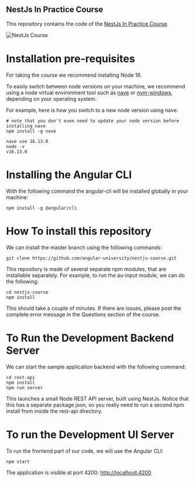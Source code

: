 
## NestJs In Practice Course

This repository contains the code of the [NestJs In Practice Course](https://angular-university.io/course/nestjs-course).

![NestJs Course](https://angular-university.s3-us-west-1.amazonaws.com/course-images/nestjs-v2.png)


# Installation pre-requisites

For taking the course we recommend installing Node 16.

To easily switch between node versions on your machine, we recommend using a node virtual environment tool such as [nave](https://www.npmjs.com/package/nave) or [nvm-windows](https://github.com/coreybutler/nvm-windows), depending on your operating system.

For example, here is how you switch to a new node version using nave:

    # note that you don't even need to update your node version before installing nave
    npm install -g nave

    nave use 16.13.0
    node -v
    v16.13.0
# Installing the Angular CLI

With the following command the angular-cli will be installed globally in your machine:

    npm install -g @angular/cli


# How To install this repository

We can install the master branch using the following commands:

    git clone https://github.com/angular-university/nestjs-course.git

This repository is made of several separate npm modules, that are installable separately. For example, to run the au-input module, we can do the following:

    cd nestjs-course
    npm install

This should take a couple of minutes. If there are issues, please post the complete error message in the Questions section of the course.

# To Run the Development Backend Server

We can start the sample application backend with the following command:

    cd rest-api
    npm install
    npm run server

This launches a small Node REST API server, built using NestJs. Notice that this has a separate package.json, so you really need to run a second npm install from inside the rest-api directory.

# To run the Development UI Server

To run the frontend part of our code, we will use the Angular CLI:

    npm start

The application is visible at port 4200: [http://localhost:4200](http://localhost:4200)



